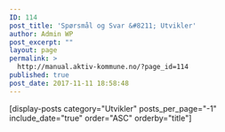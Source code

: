 ```yaml
---
ID: 114
post_title: 'Spørsmål og Svar &#8211; Utvikler'
author: Admin WP
post_excerpt: ""
layout: page
permalink: >
  http://manual.aktiv-kommune.no/?page_id=114
published: true
post_date: 2017-11-11 18:58:48
---
```

[display-posts category="Utvikler" posts_per_page="-1" include_date="true" order="ASC" orderby="title"]